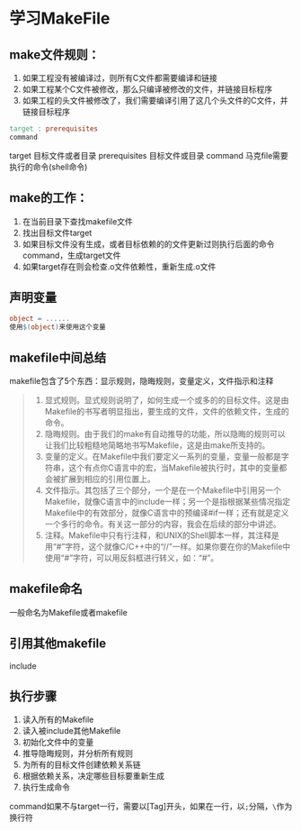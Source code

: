 # 学习MakeFile

## make文件规则：

1. 如果工程没有被编译过，则所有C文件都需要编译和链接  
2. 如果工程某个C文件被修改，那么只编译被修改的文件，并链接目标程序  
3. 如果工程的头文件被修改了，我们需要编译引用了这几个头文件的C文件，并链接目标程序  

```makefile
target : prerequisites
command
```

target 目标文件或者目录
prerequisites 目标文件或目录
command 马克file需要执行的命令(shell命令)

## make的工作：

1. 在当前目录下查找makefile文件  
2. 找出目标文件target  
3. 如果目标文件没有生成，或者目标依赖的的文件更新过则执行后面的命令command，生成target文件  
4. 如果target存在则会检查.o文件依赖性，重新生成.o文件  

## 声明变量

```makefile
object = ......
使用$(object)来使用这个变量
```
## makefile中间总结

makefile包含了5个东西：显示规则，隐晦规则，变量定义，文件指示和注释

> 1. 显式规则。显式规则说明了，如何生成一个或多的的目标文件。这是由Makefile的书写者明显指出，要生成的文件，文件的依赖文件，生成的命令。  
> 2. 隐晦规则。由于我们的make有自动推导的功能，所以隐晦的规则可以让我们比较粗糙地简略地书写Makefile，这是由make所支持的。  
> 3. 变量的定义。在Makefile中我们要定义一系列的变量，变量一般都是字符串，这个有点你C语言中的宏，当Makefile被执行时，其中的变量都会被扩展到相应的引用位置上。  
> 4. 文件指示。其包括了三个部分，一个是在一个Makefile中引用另一个Makefile，就像C语言中的include一样；另一个是指根据某些情况指定Makefile中的有效部分，就像C语言中的预编译#if一样；还有就是定义一个多行的命令。有关这一部分的内容，我会在后续的部分中讲述。  
> 5.  注释。Makefile中只有行注释，和UNIX的Shell脚本一样，其注释是用“#”字符，这个就像C/C++中的“//”一样。如果你要在你的Makefile中使用“#”字符，可以用反斜框进行转义，如：“\#”。  

## makefile命名

一般命名为Makefile或者makefile

## 引用其他makefile
include<filename>

## 执行步骤

1. 读入所有的Makefile  
2. 读入被include其他Makefile  
3. 初始化文件中的变量  
4. 推导隐晦规则，并分析所有规则  
5. 为所有的目标文件创建依赖关系链  
6. 根据依赖关系，决定哪些目标要重新生成  
7. 执行生成命令  

command如果不与target一行，需要以[Tag]开头，如果在一行，以`;`分隔，`\`作为换行符  





